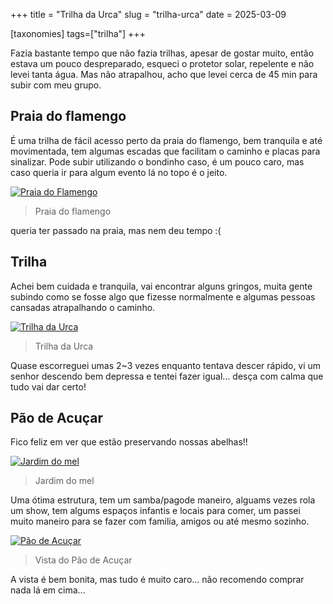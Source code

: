 +++
title = "Trilha da Urca"
slug = "trilha-urca"
date = 2025-03-09

[taxonomies]
tags=["trilha"]
+++

Fazia bastante tempo que não fazia trilhas, apesar de gostar muito, então estava um pouco despreparado, esqueci o protetor solar, repelente e não levei tanta água. Mas não atrapalhou, acho que levei cerca de 45 min para subir com meu grupo.

## Praia do flamengo

É uma trilha de fácil acesso perto da praia do flamengo, bem tranquila e até movimentada, tem algumas escadas que facilitam o caminho e placas para sinalizar. Pode subir utilizando o bondinho caso, é um pouco caro, mas caso queria ir para algum evento lá no topo é o jeito.

[![Praia do Flamengo](./praia-flamengo.jpg)](./praia-flamengo.jpg)
> Praia do flamengo

queria ter passado na praia, mas nem deu tempo :(

## Trilha

Achei bem cuidada e tranquila, vai encontrar alguns gringos, muita gente subindo como se fosse algo que fizesse normalmente e algumas pessoas cansadas atrapalhando o caminho.

[![Trilha da Urca](./trilha-da-urca.jpg)](./trilha-da-urca.jpg)
> Trilha da Urca

Quase escorreguei umas 2~3 vezes enquanto tentava descer rápido, vi um senhor descendo bem depressa e tentei fazer igual... desça com calma que tudo vai dar certo!  

## Pão de Acuçar

Fico feliz em ver que estão preservando nossas abelhas!!

[![Jardim do mel](./jardim-do-mel.jpg)](./jardim-do-mel.jpg)
> Jardim do  mel

Uma ótima estrutura, tem um samba/pagode maneiro, alguams vezes rola um show, tem algums espaços infantis e locais para comer, um passei muito maneiro para se fazer com familia, amigos ou até mesmo sozinho.

[![Pão de Acuçar](./pao-de-acucar.jpg)](./pao-de-acucar.jpg)
> Vista do Pão de Acuçar

A vista é bem bonita, mas tudo é muito caro... não recomendo comprar nada lá em cima...